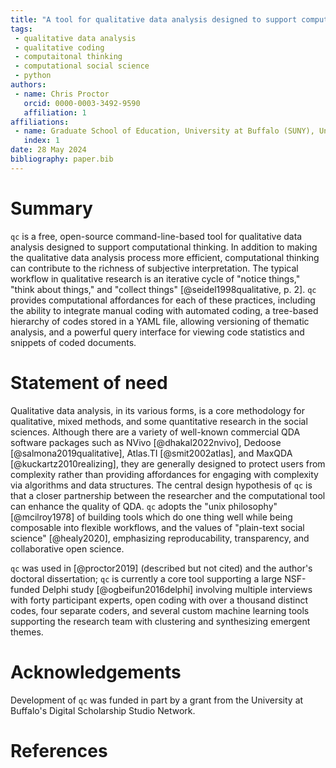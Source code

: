 ```yaml
---
title: "A tool for qualitative data analysis designed to support computational thinking"
tags: 
 - qualitative data analysis
 - qualitative coding
 - computaitonal thinking
 - computational social science
 - python
authors: 
 - name: Chris Proctor
   orcid: 0000-0003-3492-9590
   affiliation: 1
affiliations: 
 - name: Graduate School of Education, University at Buffalo (SUNY), United States
   index: 1
date: 28 May 2024
bibliography: paper.bib
---
```


# Summary

`qc` is a free, open-source command-line-based tool for qualitative data 
analysis designed to support computational thinking. In addition to making the 
qualitative data analysis process more efficient, computational thinking can 
contribute to the richness of subjective interpretation. The typical workflow
in qualitative research is an iterative cycle of "notice things," "think about 
things," and "collect things" [@seidel1998qualitative, p. 2]. `qc` provides
computational affordances for each of these practices, including the ability to 
integrate manual coding with automated coding, a tree-based hierarchy of codes
stored in a YAML file, allowing versioning of thematic analysis, and a powerful
query interface for viewing code statistics and snippets of coded documents. 

# Statement of need

Qualitative data analysis, in its various forms, is a core methodology for 
qualitative, mixed methods, and some quantitative research in the social 
sciences. Although there are a variety of well-known commercial QDA software 
packages such as NVivo [@dhakal2022nvivo], Dedoose [@salmona2019qualitative], 
Atlas.TI [@smit2002atlas], and MaxQDA [@kuckartz2010realizing], they are generally 
designed to protect users from complexity rather than providing 
affordances for engaging with complexity via algorithms and data structures. 
The central design hypothesis of `qc` is that a closer partnership between
the researcher and the computational tool can enhance the quality of QDA.
`qc` adopts the "unix philosophy" [@mcilroy1978] of building tools which do 
one thing well while being composable into flexible workflows, and the 
values of "plain-text social science" [@healy2020], emphasizing 
reproducability, transparency, and collaborative open science. 

`qc` was used in [@proctor2019] (described but not cited) and the author's 
doctoral dissertation; `qc` is currently a core tool supporting a large 
NSF-funded Delphi study [@ogbeifun2016delphi] involving multiple interviews 
with forty participant experts, open coding with over a thousand distinct 
codes, four separate coders, and several custom machine learning tools 
supporting the research team with clustering and synthesizing emergent themes.

# Acknowledgements

Development of `qc` was funded in part by a grant from the University at Buffalo's 
Digital Scholarship Studio Network. 

# References
